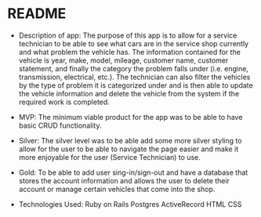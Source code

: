 # README
* Description of app:
The purpose of this app is to allow for a service technician to be able to see what cars are in the service shop currently and what problem the vehicle has. The information contained for the vehicle is year, make, model, mileage, customer name, customer statement, and finally the category the problem falls under (i.e. engine, transmission, electrical, etc.). The technician can also filter the vehicles by the type of problem it is categorized under and is then able to update the vehicle information and delete the vehicle from the system if the required work is completed.

* MVP:
The minimum viable product for the app was to be able to have basic CRUD functionality.

* Silver:
The silver level was to be able add some more silver styling to allow for the user to be able to navigate the page easier and make it more enjoyable for the user (Service Technician) to use.

* Gold:
To be able to add user sing-in/sign-out and have a database that stores the account information and allows the user to delete their account or manage certain vehicles that come into the shop.

* Technologies Used:
Ruby on Rails
Postgres
ActiveRecord
HTML
CSS
